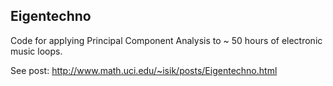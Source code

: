 ## Eigentechno

Code for applying Principal Component Analysis to ~ 50 hours of electronic music loops. 

See post:
http://www.math.uci.edu/~isik/posts/Eigentechno.html

